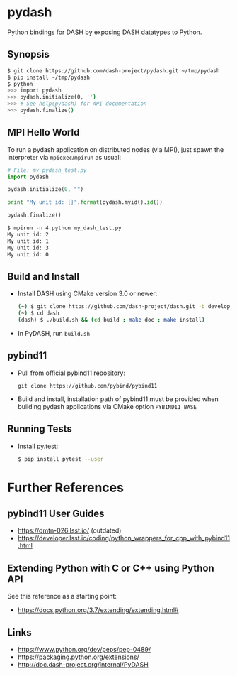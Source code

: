 # pydash

Python bindings for DASH by exposing DASH datatypes to Python.

## Synopsis

~~~bash
$ git clone https://github.com/dash-project/pydash.git ~/tmp/pydash
$ pip install ~/tmp/pydash
$ python
>>> import pydash
>>> pydash.initialize(0, '')
>>> # See help(pydash) for API documentation
>>> pydash.finalize()
~~~

## MPI Hello World

To run a pydash application on distributed nodes (via MPI), just spawn the
interpreter via `mpiexec`/`mpirun` as usual:

~~~python
# File: my_pydash_test.py
import pydash

pydash.initialize(0, "")

print "My unit id: {}".format(pydash.myid().id())

pydash.finalize()
~~~

~~~bash
$ mpirun -n 4 python my_dash_test.py
My unit id: 2
My unit id: 1
My unit id: 3
My unit id: 0
~~~

## Build and Install

- Install DASH using CMake version 3.0 or newer:

    ~~~bash
    (~) $ git clone https://github.com/dash-project/dash.git -b development ./dash
    (~) $ cd dash
    (dash) $ ./build.sh && (cd build ; make doc ; make install)
    ~~~

- In PyDASH, run `build.sh`

## pybind11

- Pull from official pybind11 repository: 

      git clone https://github.com/pybind/pybind11

- Build and install, installation path of pybind11 must be provided
  when building pydash applications via CMake option `PYBIND11_BASE`

## Running Tests

- Install py.test:

    ~~~bash
    $ pip install pytest --user
    ~~~


# Further References

## pybind11 User Guides

- <https://dmtn-026.lsst.io/> (outdated)
- <https://developer.lsst.io/coding/python_wrappers_for_cpp_with_pybind11.html>

## Extending Python with C or C++ using Python API 

See this reference as a starting point:

- <https://docs.python.org/3.7/extending/extending.html#>

## Links

- <https://www.python.org/dev/peps/pep-0489/>
- <https://packaging.python.org/extensions/>
- <http://doc.dash-project.org/internal/PyDASH>

